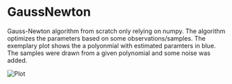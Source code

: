 # GaussNewton

Gauss-Newton algorithm from scratch only relying on numpy. The algorithm optimizes the parameters based on some observations/samples. The exemplary plot shows the a polyonmial with estimated paramters in blue. The samples were drawn from a given polynomial and some noise was added.


![Plot](https://github.com/pbrandl/gauss_newton/GN_opt.png?raw=true)
